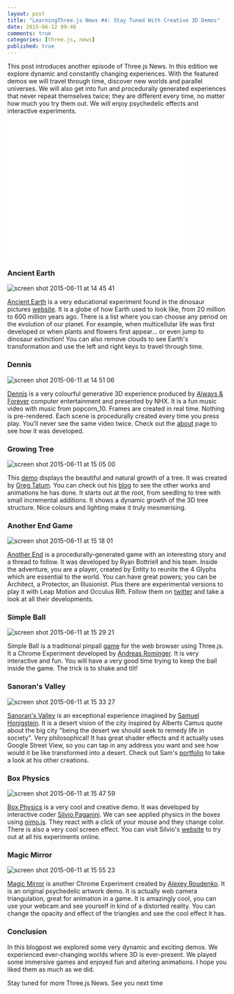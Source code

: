 ```yaml
---
layout: post
title: "LearningThree.js News #4: Stay Tuned With Creative 3D Demos"
date: 2015-06-12 09:48
comments: true
categories: [three.js, news]
published: true
---
```


This post introduces another episode of Three.js News. In this edition we explore dynamic and constantly changing experiences. With the featured demos we will travel through time, discover new worlds and parallel universes. We will also get into fun and procedurally generated experiences that never repeat themselves twice; they are different every time, no matter how much you try them out. We will enjoy psychedelic effects and interactive experiments. 

<iframe width="420" height="315" src="//www.youtube.com/embed/YGGoZ6mB7yE" frameborder="0" allowfullscreen></iframe>

<!-- more -->

### Ancient Earth
![screen shot 2015-06-11 at 14 45 41](/data/2015-06-12-learningthree-dot-js-news-number-4-stay-tuned-with-creative-3d-demos/screenshots/ancient_earth.jpg)

[Ancient Earth](http://dinosaurpictures.org/ancient-earth/#0) is a very educational experiment found in the dinosaur pictures [website](http://dinosaurpictures.org/). It is a globe of how Earth used to look like, from 20 million to 600 million years ago. There is a list where you can choose any period on the evolution of our planet. For example, when multicellular life was first developed or when plants and flowers first appear... or even jump to dinosaur extinction! You can also remove clouds to see Earth's transformation and use the left and right keys to travel through time. 

### Dennis 
![screen shot 2015-06-11 at 14 51 06](/data/2015-06-12-learningthree-dot-js-news-number-4-stay-tuned-with-creative-3d-demos/screenshots/dennis.jpg)

[Dennis](http://www.dennis.video/) is a very colourful generative 3D experience produced by [Always & Forever](http://aaf.nyc/) computer entertainment and presented by NHX. It is a fun music video with music from popcorn_10. Frames are created in real time. Nothing is pre-rendered. Each scene is procedurally created every time you press play. You’ll never see the same video twice. Check out the [about](http://www.dennis.video/#about) page to see how it was developed. 

### Growing Tree
![screen shot 2015-06-11 at 15 05 00](/data/2015-06-12-learningthree-dot-js-news-number-4-stay-tuned-with-creative-3d-demos/screenshots/growing_tree.jpg)

This [demo](http://gregtatum.com/poems/growth/#/1-seedling) displays the beautiful and natural growth of a tree. It was created by [Greg Tatum](https://twitter.com/TatumCreative). You can check out his [blog](http://gregtatum.com/category/interactive/) to see the other works and animations he has done. It starts out at the root, from seedling to tree with small incremental additions. It shows a dynamic growth of the 3D tree structure. Nice colours and lighting make it truly mesmerising.

### Another End Game 
![screen shot 2015-06-11 at 15 18 01](/data/2015-06-12-learningthree-dot-js-news-number-4-stay-tuned-with-creative-3d-demos/screenshots/another_end_game.jpg)

[Another End](http://www.anotherend.com/) is a procedurally-generated game with an interesting story and a thread to follow. It was developed by Ryan Bottriell and his team. Inside the adventure, you are a player, created by Entity to reunite the 4 Glyphs which are essential to the world. You can have great powers; you can be Architect, a Protector, an Illusionist. Plus there are experimental versions to play it with Leap Motion and Occulus Rift. Follow them on [twitter]( https://twitter.com/anotherendgame) and take a look at all their developments.  

### Simple Ball
![screen shot 2015-06-11 at 15 29 21](/data/2015-06-12-learningthree-dot-js-news-number-4-stay-tuned-with-creative-3d-demos/screenshots/simple_ball.jpg)

Simple Ball is a traditional pinpall [game](http://cwar.de/pinball/simpleball.html) for the web browser using Three.js. It a Chrome Experiment developed by [Andreas Rominger](http://cwar.de). It is very interactive and fun. You will have a very good time trying to keep the ball inside the game. The trick is to shake and tilt!

### Sanoran's Valley 
![screen shot 2015-06-11 at 15 33 27](/data/2015-06-12-learningthree-dot-js-news-number-4-stay-tuned-with-creative-3d-demos/screenshots/sanorans_valley.jpg)

[Sanoran's Valley](http://www.sonorans-valley.com/) is an exceptional experience imagined by [Samuel Honigstein](https://twitter.com/Samsyyyy). It is a desert vision of the city inspired by Alberts Camus quote about the big city "being the desert we should seek to remedy life in society". Very philosophical! It has great shader effects and it actually uses Google Street View, so you can tap in any address you want and see how would it be like transformed into a desert. Check out Sam's [portfolio](http://samsy.herokuapp.com/) to take a look at his other creations. 

### Box Physics 
![screen shot 2015-06-11 at 15 47 59](/data/2015-06-12-learningthree-dot-js-news-number-4-stay-tuned-with-creative-3d-demos/screenshots/box_physics.jpg)

[Box Physics](http://labs.fluuu.id/box-physics/) is a very cool and creative demo. It was developed by interactive coder [Silvio Paganini](https://twitter.com/silviopaganini). We can see applied physics in the boxes using [oimo.js](http://lo-th.github.io/Oimo.js/). They react with a click of your mouse and they change color. There is also a very cool screen effect. You can visit Silvio's [website](http://s2paganini.com/) to try out at all his experiments online. 

### Magic Mirror 
![screen shot 2015-06-11 at 15 55 23](/data/2015-06-12-learningthree-dot-js-news-number-4-stay-tuned-with-creative-3d-demos/screenshots/magic_mirror.jpg)

[Magic Mirror](http://www.alexeyrudenko.com/cc/js/030_triangles/) is another Chrome Experiment created by [Alexey Roudenko](http://www.alexeyrudenko.com/). It is an original psychedelic artwork demo. It is actually web camera triangulation, great for animation in a game. It is amazingly cool, you can use your webcam and see yourself in kind of a distorted reality. You can change the opacity and effect of the triangles and see the cool effect it has. 

### Conclusion 
In this blogpost we explored some very dynamic and exciting demos. We experienced ever-changing worlds where 3D is ever-present. We played some immersive games and enjoyed fun and altering animations. I hope you liked them as much as we did. 

Stay tuned for more Three.js News. See you next time 
